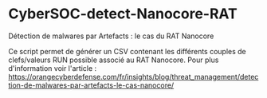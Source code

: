 # CyberSOC-detect-Nanocore-RAT
Détection de malwares par Artefacts : le cas du RAT Nanocore

Ce script permet de générer un CSV contenant les différents couples de clefs/valeurs RUN possible associé au RAT Nanocore.
Pour plus d'information voir l'article : https://orangecyberdefense.com/fr/insights/blog/threat_management/detection-de-malwares-par-artefacts-le-cas-nanocore/

